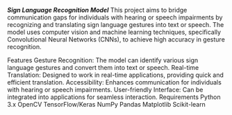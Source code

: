***Sign Language Recognition Model***
This project aims to bridge communication gaps for individuals with hearing or speech impairments by recognizing and translating sign language gestures into text or speech. The model uses computer vision and machine learning techniques, specifically Convolutional Neural Networks (CNNs), to achieve high accuracy in gesture recognition.

Features
Gesture Recognition: The model can identify various sign language gestures and convert them into text or speech.
Real-time Translation: Designed to work in real-time applications, providing quick and efficient translation.
Accessibility: Enhances communication for individuals with hearing or speech impairments.
User-friendly Interface: Can be integrated into applications for seamless interaction.
Requirements
Python 3.x
OpenCV
TensorFlow/Keras
NumPy
Pandas
Matplotlib
Scikit-learn
